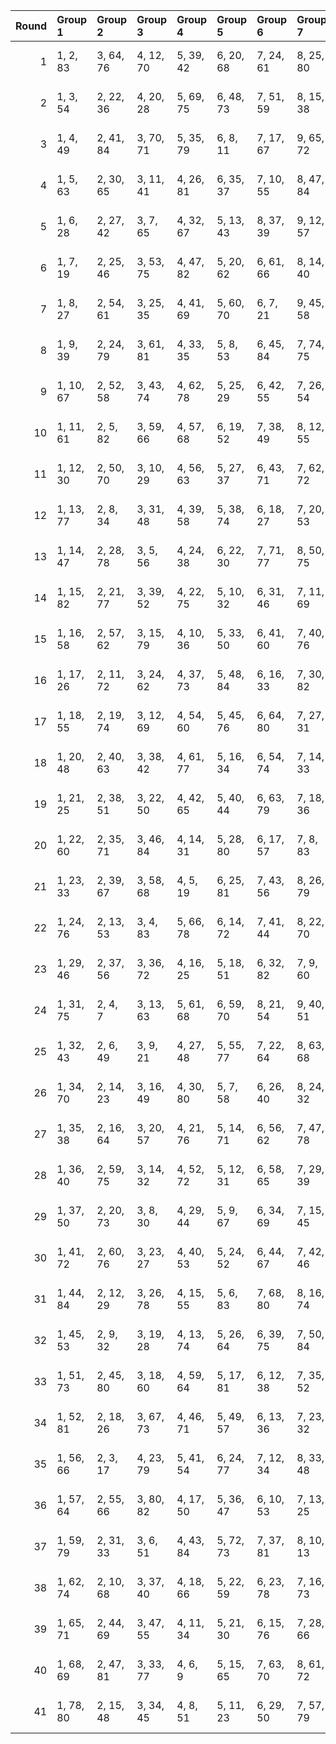 |   Round | Group 1   | Group 2   | Group 3   | Group 4   | Group 5   | Group 6   | Group 7   | Group 8    | Group 9    | Group 10   | Group 11   | Group 12   | Group 13   | Group 14   | Group 15   | Group 16   | Group 17   | Group 18   | Group 19   | Group 20   | Group 21   | Group 22   | Group 23   | Group 24   | Group 25   | Group 26   | Group 27   | Group 28   |
|--------:|:----------|:----------|:----------|:----------|:----------|:----------|:----------|:-----------|:-----------|:-----------|:-----------|:-----------|:-----------|:-----------|:-----------|:-----------|:-----------|:-----------|:-----------|:-----------|:-----------|:-----------|:-----------|:-----------|:-----------|:-----------|:-----------|:-----------|
|       1 | 1, 2, 83  | 3, 64, 76 | 4, 12, 70 | 5, 39, 42 | 6, 20, 68 | 7, 24, 61 | 8, 25, 80 | 9, 18, 75  | 10, 60, 66 | 11, 51, 82 | 13, 33, 37 | 14, 50, 63 | 15, 34, 62 | 16, 54, 77 | 17, 52, 56 | 19, 30, 48 | 21, 28, 47 | 22, 74, 81 | 23, 45, 55 | 26, 27, 41 | 29, 65, 78 | 31, 36, 58 | 32, 57, 72 | 35, 43, 73 | 38, 67, 69 | 40, 79, 84 | 44, 46, 49 | 53, 59, 71 |
|       2 | 1, 3, 54  | 2, 22, 36 | 4, 20, 28 | 5, 69, 75 | 6, 48, 73 | 7, 51, 59 | 8, 15, 38 | 9, 25, 34  | 10, 19, 80 | 11, 32, 70 | 12, 45, 81 | 13, 56, 84 | 14, 24, 41 | 16, 27, 67 | 17, 18, 83 | 21, 55, 58 | 23, 40, 77 | 26, 76, 82 | 29, 49, 53 | 30, 66, 79 | 31, 50, 78 | 33, 68, 72 | 35, 46, 64 | 37, 44, 63 | 39, 61, 71 | 42, 43, 57 | 47, 52, 74 | 60, 62, 65 |
|       3 | 1, 4, 49  | 2, 41, 84 | 3, 70, 71 | 5, 35, 79 | 6, 8, 11  | 7, 17, 67 | 9, 65, 72 | 10, 63, 74 | 12, 25, 58 | 13, 44, 55 | 14, 18, 61 | 15, 21, 33 | 16, 39, 60 | 19, 34, 76 | 20, 75, 80 | 22, 28, 54 | 23, 51, 68 | 24, 59, 78 | 26, 38, 47 | 27, 40, 73 | 29, 31, 82 | 30, 50, 64 | 32, 48, 56 | 36, 43, 66 | 37, 53, 62 | 42, 52, 69 | 45, 46, 83 | 57, 77, 81 |
|       4 | 1, 5, 63  | 2, 30, 65 | 3, 11, 41 | 4, 26, 81 | 6, 35, 37 | 7, 10, 55 | 8, 47, 84 | 9, 76, 77  | 12, 14, 17 | 13, 23, 73 | 15, 71, 78 | 16, 69, 80 | 18, 31, 64 | 19, 50, 61 | 20, 24, 67 | 21, 27, 39 | 22, 45, 66 | 25, 40, 82 | 28, 34, 60 | 29, 57, 74 | 32, 44, 53 | 33, 46, 79 | 36, 56, 70 | 38, 54, 62 | 42, 49, 72 | 43, 59, 68 | 48, 58, 75 | 51, 52, 83 |
|       5 | 1, 6, 28  | 2, 27, 42 | 3, 7, 65  | 4, 32, 67 | 5, 13, 43 | 8, 37, 39 | 9, 12, 57 | 10, 49, 84 | 11, 78, 79 | 14, 16, 19 | 15, 25, 75 | 17, 73, 80 | 18, 71, 82 | 20, 33, 66 | 21, 52, 63 | 22, 26, 69 | 23, 29, 41 | 24, 47, 68 | 30, 36, 62 | 31, 59, 76 | 34, 46, 55 | 35, 48, 81 | 38, 58, 72 | 40, 56, 64 | 44, 51, 74 | 45, 61, 70 | 50, 60, 77 | 53, 54, 83 |
|       6 | 1, 7, 19  | 2, 25, 46 | 3, 53, 75 | 4, 47, 82 | 5, 20, 62 | 6, 61, 66 | 8, 14, 40 | 9, 37, 54  | 10, 45, 64 | 11, 44, 80 | 12, 24, 33 | 13, 26, 59 | 15, 17, 68 | 16, 36, 50 | 18, 34, 42 | 21, 65, 73 | 22, 29, 52 | 23, 39, 48 | 27, 70, 84 | 28, 38, 55 | 30, 41, 81 | 31, 32, 83 | 35, 69, 72 | 43, 63, 67 | 49, 60, 78 | 51, 58, 77 | 56, 57, 71 | 74, 76, 79 |
|       7 | 1, 8, 27  | 2, 54, 61 | 3, 25, 35 | 4, 41, 69 | 5, 60, 70 | 6, 7, 21  | 9, 45, 58 | 10, 28, 81 | 11, 16, 38 | 12, 37, 52 | 13, 17, 75 | 14, 42, 77 | 15, 23, 53 | 18, 47, 49 | 19, 22, 67 | 20, 59, 84 | 24, 26, 29 | 30, 43, 76 | 31, 62, 73 | 32, 36, 79 | 33, 39, 51 | 34, 57, 78 | 40, 46, 72 | 44, 56, 65 | 48, 68, 82 | 50, 66, 74 | 55, 71, 80 | 63, 64, 83 |
|       8 | 1, 9, 39  | 2, 24, 79 | 3, 61, 81 | 4, 33, 35 | 5, 8, 53  | 6, 45, 84 | 7, 74, 75 | 10, 12, 15 | 11, 21, 71 | 13, 69, 76 | 14, 67, 78 | 16, 29, 62 | 17, 48, 59 | 18, 22, 65 | 19, 25, 37 | 20, 43, 64 | 23, 38, 80 | 26, 32, 58 | 27, 55, 72 | 28, 63, 82 | 30, 42, 51 | 31, 44, 77 | 34, 54, 68 | 36, 52, 60 | 40, 47, 70 | 41, 57, 66 | 46, 56, 73 | 49, 50, 83 |
|       9 | 1, 10, 67 | 2, 52, 58 | 3, 43, 74 | 4, 62, 78 | 5, 25, 29 | 6, 42, 55 | 7, 26, 54 | 8, 46, 69  | 9, 44, 48  | 11, 22, 40 | 12, 60, 80 | 13, 20, 39 | 14, 66, 73 | 15, 37, 47 | 16, 53, 81 | 17, 72, 82 | 18, 19, 33 | 21, 57, 70 | 23, 28, 50 | 24, 49, 64 | 27, 35, 65 | 30, 59, 61 | 31, 34, 79 | 32, 71, 84 | 36, 38, 41 | 45, 51, 63 | 56, 68, 77 | 75, 76, 83 |
|      10 | 1, 11, 61 | 2, 5, 82  | 3, 59, 66 | 4, 57, 68 | 6, 19, 52 | 7, 38, 49 | 8, 12, 55 | 9, 15, 27  | 10, 33, 54 | 13, 28, 70 | 14, 69, 74 | 16, 22, 48 | 17, 45, 62 | 18, 53, 72 | 20, 32, 41 | 21, 34, 67 | 23, 25, 76 | 24, 44, 58 | 26, 42, 50 | 29, 73, 81 | 30, 37, 60 | 31, 47, 56 | 35, 78, 84 | 36, 46, 63 | 39, 40, 83 | 43, 77, 80 | 51, 71, 75 | 64, 65, 79 |
|      11 | 1, 12, 30 | 2, 50, 70 | 3, 10, 29 | 4, 56, 63 | 5, 27, 37 | 6, 43, 71 | 7, 62, 72 | 8, 9, 23   | 11, 47, 60 | 13, 18, 40 | 14, 39, 54 | 15, 19, 77 | 16, 44, 79 | 17, 25, 55 | 20, 49, 51 | 21, 24, 69 | 22, 61, 84 | 26, 28, 31 | 32, 45, 78 | 33, 64, 75 | 34, 38, 81 | 35, 41, 53 | 36, 59, 80 | 42, 48, 74 | 46, 58, 67 | 52, 68, 76 | 57, 73, 82 | 65, 66, 83 |
|      12 | 1, 13, 77 | 2, 8, 34  | 3, 31, 48 | 4, 39, 58 | 5, 38, 74 | 6, 18, 27 | 7, 20, 53 | 9, 11, 62  | 10, 30, 44 | 12, 28, 36 | 14, 56, 81 | 15, 59, 67 | 16, 23, 46 | 17, 33, 42 | 19, 40, 78 | 21, 64, 84 | 22, 32, 49 | 24, 35, 75 | 25, 26, 83 | 29, 63, 66 | 37, 57, 61 | 41, 76, 80 | 43, 54, 72 | 45, 52, 71 | 47, 69, 79 | 50, 51, 65 | 55, 60, 82 | 68, 70, 73 |
|      13 | 1, 14, 47 | 2, 28, 78 | 3, 5, 56  | 4, 24, 38 | 6, 22, 30 | 7, 71, 77 | 8, 50, 75 | 9, 53, 61  | 10, 17, 40 | 11, 27, 36 | 12, 21, 82 | 13, 34, 72 | 15, 58, 84 | 16, 26, 43 | 18, 29, 69 | 19, 20, 83 | 23, 57, 60 | 25, 42, 79 | 31, 51, 55 | 32, 68, 81 | 33, 52, 80 | 35, 70, 74 | 37, 48, 66 | 39, 46, 65 | 41, 63, 73 | 44, 45, 59 | 49, 54, 76 | 62, 64, 67 |
|      14 | 1, 15, 82 | 2, 21, 77 | 3, 39, 52 | 4, 22, 75 | 5, 10, 32 | 6, 31, 46 | 7, 11, 69 | 8, 36, 71  | 9, 17, 47  | 12, 41, 43 | 13, 16, 61 | 14, 53, 84 | 18, 20, 23 | 19, 29, 79 | 24, 37, 70 | 25, 56, 67 | 26, 30, 73 | 27, 33, 45 | 28, 51, 72 | 34, 40, 66 | 35, 63, 80 | 38, 50, 59 | 42, 62, 76 | 44, 60, 68 | 48, 55, 78 | 49, 65, 74 | 54, 64, 81 | 57, 58, 83 |
|      15 | 1, 16, 58 | 2, 57, 62 | 3, 15, 79 | 4, 10, 36 | 5, 33, 50 | 6, 41, 60 | 7, 40, 76 | 8, 20, 29  | 9, 22, 55  | 11, 13, 64 | 12, 32, 46 | 14, 30, 38 | 17, 61, 69 | 18, 25, 48 | 19, 35, 44 | 21, 42, 80 | 23, 66, 84 | 24, 34, 51 | 26, 37, 77 | 27, 28, 83 | 31, 65, 68 | 39, 59, 63 | 43, 78, 82 | 45, 56, 74 | 47, 54, 73 | 49, 71, 81 | 52, 53, 67 | 70, 72, 75 |
|      16 | 1, 17, 26 | 2, 11, 72 | 3, 24, 62 | 4, 37, 73 | 5, 48, 84 | 6, 16, 33 | 7, 30, 82 | 8, 19, 59  | 9, 10, 83  | 12, 20, 78 | 13, 47, 50 | 14, 28, 76 | 15, 32, 69 | 18, 68, 74 | 21, 41, 45 | 22, 58, 71 | 23, 42, 70 | 25, 60, 64 | 27, 38, 56 | 29, 36, 55 | 31, 53, 63 | 34, 35, 49 | 39, 44, 66 | 40, 65, 80 | 43, 51, 81 | 46, 75, 77 | 52, 54, 57 | 61, 67, 79 |
|      17 | 1, 18, 55 | 2, 19, 74 | 3, 12, 69 | 4, 54, 60 | 5, 45, 76 | 6, 64, 80 | 7, 27, 31 | 8, 44, 57  | 9, 28, 56  | 10, 48, 71 | 11, 46, 50 | 13, 24, 42 | 14, 62, 82 | 15, 22, 41 | 16, 68, 75 | 17, 39, 49 | 20, 21, 35 | 23, 59, 72 | 25, 30, 52 | 26, 51, 66 | 29, 37, 67 | 32, 61, 63 | 33, 36, 81 | 34, 73, 84 | 38, 40, 43 | 47, 53, 65 | 58, 70, 79 | 77, 78, 83 |
|      18 | 1, 20, 48 | 2, 40, 63 | 3, 38, 42 | 4, 61, 77 | 5, 16, 34 | 6, 54, 74 | 7, 14, 33 | 8, 60, 67  | 9, 31, 41  | 10, 47, 75 | 11, 66, 76 | 12, 13, 27 | 15, 51, 64 | 17, 22, 44 | 18, 43, 58 | 19, 23, 81 | 21, 29, 59 | 24, 53, 55 | 25, 28, 73 | 26, 65, 84 | 30, 32, 35 | 36, 49, 82 | 37, 68, 79 | 39, 45, 57 | 46, 52, 78 | 50, 62, 71 | 56, 72, 80 | 69, 70, 83 |
|      19 | 1, 21, 25 | 2, 38, 51 | 3, 22, 50 | 4, 42, 65 | 5, 40, 44 | 6, 63, 79 | 7, 18, 36 | 8, 56, 76  | 9, 16, 35  | 10, 62, 69 | 11, 33, 43 | 12, 49, 77 | 13, 68, 78 | 14, 15, 29 | 17, 53, 66 | 19, 24, 46 | 20, 45, 60 | 23, 31, 61 | 26, 55, 57 | 27, 30, 75 | 28, 67, 84 | 32, 34, 37 | 39, 70, 81 | 41, 47, 59 | 48, 54, 80 | 52, 64, 73 | 58, 74, 82 | 71, 72, 83 |
|      20 | 1, 22, 60 | 2, 35, 71 | 3, 46, 84 | 4, 14, 31 | 5, 28, 80 | 6, 17, 57 | 7, 8, 83  | 9, 70, 82  | 10, 18, 76 | 11, 45, 48 | 12, 26, 74 | 13, 30, 67 | 15, 24, 81 | 16, 66, 72 | 19, 39, 43 | 20, 56, 69 | 21, 40, 68 | 23, 58, 62 | 25, 36, 54 | 27, 34, 53 | 29, 51, 61 | 32, 33, 47 | 37, 42, 64 | 38, 63, 78 | 41, 49, 79 | 44, 73, 75 | 50, 52, 55 | 59, 65, 77 |
|      21 | 1, 23, 33 | 2, 39, 67 | 3, 58, 68 | 4, 5, 19  | 6, 25, 81 | 7, 43, 56 | 8, 26, 79 | 9, 14, 36  | 10, 35, 50 | 11, 15, 73 | 12, 40, 75 | 13, 21, 51 | 16, 45, 47 | 17, 20, 65 | 18, 57, 84 | 22, 24, 27 | 28, 41, 74 | 29, 60, 71 | 30, 34, 77 | 31, 37, 49 | 32, 55, 76 | 38, 44, 70 | 42, 54, 63 | 46, 66, 80 | 48, 64, 72 | 52, 59, 82 | 53, 69, 78 | 61, 62, 83 |
|      22 | 1, 24, 76 | 2, 13, 53 | 3, 4, 83  | 5, 66, 78 | 6, 14, 72 | 7, 41, 44 | 8, 22, 70 | 9, 26, 63  | 10, 27, 82 | 11, 20, 77 | 12, 62, 68 | 15, 35, 39 | 16, 52, 65 | 17, 36, 64 | 18, 56, 79 | 19, 54, 58 | 21, 32, 50 | 23, 30, 49 | 25, 47, 57 | 28, 29, 43 | 31, 67, 80 | 33, 38, 60 | 34, 59, 74 | 37, 45, 75 | 40, 69, 71 | 42, 81, 84 | 46, 48, 51 | 55, 61, 73 |
|      23 | 1, 29, 46 | 2, 37, 56 | 3, 36, 72 | 4, 16, 25 | 5, 18, 51 | 6, 32, 82 | 7, 9, 60  | 8, 28, 42  | 10, 26, 34 | 11, 75, 81 | 12, 54, 79 | 13, 57, 65 | 14, 21, 44 | 15, 31, 40 | 17, 38, 76 | 19, 62, 84 | 20, 30, 47 | 22, 33, 73 | 23, 24, 83 | 27, 61, 64 | 35, 55, 59 | 39, 74, 78 | 41, 52, 70 | 43, 50, 69 | 45, 67, 77 | 48, 49, 63 | 53, 58, 80 | 66, 68, 71 |
|      24 | 1, 31, 75 | 2, 4, 7   | 3, 13, 63 | 5, 61, 68 | 6, 59, 70 | 8, 21, 54 | 9, 40, 51 | 10, 14, 57 | 11, 17, 29 | 12, 35, 56 | 15, 30, 72 | 16, 71, 76 | 18, 24, 50 | 19, 47, 64 | 20, 55, 74 | 22, 34, 43 | 23, 36, 69 | 25, 27, 78 | 26, 46, 60 | 28, 44, 52 | 32, 39, 62 | 33, 49, 58 | 37, 80, 84 | 38, 48, 65 | 41, 42, 83 | 45, 79, 82 | 53, 73, 77 | 66, 67, 81 |
|      25 | 1, 32, 43 | 2, 6, 49  | 3, 9, 21  | 4, 27, 48 | 5, 55, 77 | 7, 22, 64 | 8, 63, 68 | 10, 16, 42 | 11, 39, 56 | 12, 47, 66 | 13, 46, 82 | 14, 26, 35 | 15, 28, 61 | 17, 19, 70 | 18, 38, 52 | 20, 36, 44 | 23, 67, 75 | 24, 31, 54 | 25, 41, 50 | 29, 72, 84 | 30, 40, 57 | 33, 34, 83 | 37, 71, 74 | 45, 65, 69 | 51, 62, 80 | 53, 60, 79 | 58, 59, 73 | 76, 78, 81 |
|      26 | 1, 34, 70 | 2, 14, 23 | 3, 16, 49 | 4, 30, 80 | 5, 7, 58  | 6, 26, 40 | 8, 24, 32 | 9, 73, 79  | 10, 52, 77 | 11, 55, 63 | 12, 19, 42 | 13, 29, 38 | 15, 36, 74 | 17, 60, 84 | 18, 28, 45 | 20, 31, 71 | 21, 22, 83 | 25, 59, 62 | 27, 44, 81 | 33, 53, 57 | 35, 54, 82 | 37, 72, 76 | 39, 50, 68 | 41, 48, 67 | 43, 65, 75 | 46, 47, 61 | 51, 56, 78 | 64, 66, 69 |
|      27 | 1, 35, 38 | 2, 16, 64 | 3, 20, 57 | 4, 21, 76 | 5, 14, 71 | 6, 56, 62 | 7, 47, 78 | 8, 66, 82  | 9, 29, 33  | 10, 46, 59 | 11, 30, 58 | 12, 50, 73 | 13, 48, 52 | 15, 26, 44 | 17, 24, 43 | 18, 70, 77 | 19, 41, 51 | 22, 23, 37 | 25, 61, 74 | 27, 32, 54 | 28, 53, 68 | 31, 39, 69 | 34, 63, 65 | 36, 75, 84 | 40, 42, 45 | 49, 55, 67 | 60, 72, 81 | 79, 80, 83 |
|      28 | 1, 36, 40 | 2, 59, 75 | 3, 14, 32 | 4, 52, 72 | 5, 12, 31 | 6, 58, 65 | 7, 29, 39 | 8, 45, 73  | 9, 64, 74  | 10, 11, 25 | 13, 49, 62 | 15, 20, 42 | 16, 41, 56 | 17, 21, 79 | 18, 46, 81 | 19, 27, 57 | 22, 51, 53 | 23, 26, 71 | 24, 63, 84 | 28, 30, 33 | 34, 47, 80 | 35, 66, 77 | 37, 43, 55 | 38, 61, 82 | 44, 50, 76 | 48, 60, 69 | 54, 70, 78 | 67, 68, 83 |
|      29 | 1, 37, 50 | 2, 20, 73 | 3, 8, 30  | 4, 29, 44 | 5, 9, 67  | 6, 34, 69 | 7, 15, 45 | 10, 39, 41 | 11, 14, 59 | 12, 51, 84 | 13, 80, 81 | 16, 18, 21 | 17, 27, 77 | 19, 75, 82 | 22, 35, 68 | 23, 54, 65 | 24, 28, 71 | 25, 31, 43 | 26, 49, 70 | 32, 38, 64 | 33, 61, 78 | 36, 48, 57 | 40, 60, 74 | 42, 58, 66 | 46, 53, 76 | 47, 63, 72 | 52, 62, 79 | 55, 56, 83 |
|      30 | 1, 41, 72 | 2, 60, 76 | 3, 23, 27 | 4, 40, 53 | 5, 24, 52 | 6, 44, 67 | 7, 42, 46 | 8, 65, 81  | 9, 20, 38  | 10, 58, 78 | 11, 18, 37 | 12, 64, 71 | 13, 35, 45 | 14, 51, 79 | 15, 70, 80 | 16, 17, 31 | 19, 55, 68 | 21, 26, 48 | 22, 47, 62 | 25, 33, 63 | 28, 57, 59 | 29, 32, 77 | 30, 69, 84 | 34, 36, 39 | 43, 49, 61 | 50, 56, 82 | 54, 66, 75 | 73, 74, 83 |
|      31 | 1, 44, 84 | 2, 12, 29 | 3, 26, 78 | 4, 15, 55 | 5, 6, 83  | 7, 68, 80 | 8, 16, 74 | 9, 43, 46  | 10, 24, 72 | 11, 28, 65 | 13, 22, 79 | 14, 64, 70 | 17, 37, 41 | 18, 54, 67 | 19, 38, 66 | 20, 58, 81 | 21, 56, 60 | 23, 34, 52 | 25, 32, 51 | 27, 49, 59 | 30, 31, 45 | 33, 69, 82 | 35, 40, 62 | 36, 61, 76 | 39, 47, 77 | 42, 71, 73 | 48, 50, 53 | 57, 63, 75 |
|      32 | 1, 45, 53 | 2, 9, 32  | 3, 19, 28 | 4, 13, 74 | 5, 26, 64 | 6, 39, 75 | 7, 50, 84 | 8, 18, 35  | 10, 21, 61 | 11, 12, 83 | 14, 22, 80 | 15, 49, 52 | 16, 30, 78 | 17, 34, 71 | 20, 70, 76 | 23, 43, 47 | 24, 60, 73 | 25, 44, 72 | 27, 62, 66 | 29, 40, 58 | 31, 38, 57 | 33, 55, 65 | 36, 37, 51 | 41, 46, 68 | 42, 67, 82 | 48, 77, 79 | 54, 56, 59 | 63, 69, 81 |
|      33 | 1, 51, 73 | 2, 45, 80 | 3, 18, 60 | 4, 59, 64 | 5, 17, 81 | 6, 12, 38 | 7, 35, 52 | 8, 43, 62  | 9, 42, 78  | 10, 22, 31 | 11, 24, 57 | 13, 15, 66 | 14, 34, 48 | 16, 32, 40 | 19, 63, 71 | 20, 27, 50 | 21, 37, 46 | 23, 44, 82 | 25, 68, 84 | 26, 36, 53 | 28, 39, 79 | 29, 30, 83 | 33, 67, 70 | 41, 61, 65 | 47, 58, 76 | 49, 56, 75 | 54, 55, 69 | 72, 74, 77 |
|      34 | 1, 52, 81 | 2, 18, 26 | 3, 67, 73 | 4, 46, 71 | 5, 49, 57 | 6, 13, 36 | 7, 23, 32 | 8, 17, 78  | 9, 30, 68  | 10, 43, 79 | 11, 54, 84 | 12, 22, 39 | 14, 25, 65 | 15, 16, 83 | 19, 53, 56 | 20, 34, 82 | 21, 38, 75 | 24, 74, 80 | 27, 47, 51 | 28, 64, 77 | 29, 48, 76 | 31, 66, 70 | 33, 44, 62 | 35, 42, 61 | 37, 59, 69 | 40, 41, 55 | 45, 50, 72 | 58, 60, 63 |
|      35 | 1, 56, 66 | 2, 3, 17  | 4, 23, 79 | 5, 41, 54 | 6, 24, 77 | 7, 12, 34 | 8, 33, 48 | 9, 13, 71  | 10, 38, 73 | 11, 19, 49 | 14, 43, 45 | 15, 18, 63 | 16, 55, 84 | 20, 22, 25 | 21, 31, 81 | 26, 39, 72 | 27, 58, 69 | 28, 32, 75 | 29, 35, 47 | 30, 53, 74 | 36, 42, 68 | 37, 65, 82 | 40, 52, 61 | 44, 64, 78 | 46, 62, 70 | 50, 57, 80 | 51, 67, 76 | 59, 60, 83 |
|      36 | 1, 57, 64 | 2, 55, 66 | 3, 80, 82 | 4, 17, 50 | 5, 36, 47 | 6, 10, 53 | 7, 13, 25 | 8, 31, 52  | 9, 59, 81  | 11, 26, 68 | 12, 67, 72 | 14, 20, 46 | 15, 43, 60 | 16, 51, 70 | 18, 30, 39 | 19, 32, 65 | 21, 23, 74 | 22, 42, 56 | 24, 40, 48 | 27, 71, 79 | 28, 35, 58 | 29, 45, 54 | 33, 76, 84 | 34, 44, 61 | 37, 38, 83 | 41, 75, 78 | 49, 69, 73 | 62, 63, 77 |
|      37 | 1, 59, 79 | 2, 31, 33 | 3, 6, 51  | 4, 43, 84 | 5, 72, 73 | 7, 37, 81 | 8, 10, 13 | 9, 19, 69  | 11, 67, 74 | 12, 65, 76 | 14, 27, 60 | 15, 46, 57 | 16, 20, 63 | 17, 23, 35 | 18, 41, 62 | 21, 36, 78 | 22, 77, 82 | 24, 30, 56 | 25, 53, 70 | 26, 61, 80 | 28, 40, 49 | 29, 42, 75 | 32, 52, 66 | 34, 50, 58 | 38, 45, 68 | 39, 55, 64 | 44, 54, 71 | 47, 48, 83 |
|      38 | 1, 62, 74 | 2, 10, 68 | 3, 37, 40 | 4, 18, 66 | 5, 22, 59 | 6, 23, 78 | 7, 16, 73 | 8, 58, 64  | 9, 49, 80  | 11, 31, 35 | 12, 48, 61 | 13, 32, 60 | 14, 52, 75 | 15, 50, 54 | 17, 28, 46 | 19, 26, 45 | 20, 72, 79 | 21, 43, 53 | 24, 25, 39 | 27, 63, 76 | 29, 34, 56 | 30, 55, 70 | 33, 41, 71 | 36, 65, 67 | 38, 77, 84 | 42, 44, 47 | 51, 57, 69 | 81, 82, 83 |
|      39 | 1, 65, 71 | 2, 44, 69 | 3, 47, 55 | 4, 11, 34 | 5, 21, 30 | 6, 15, 76 | 7, 28, 66 | 8, 41, 77  | 9, 52, 84  | 10, 20, 37 | 12, 23, 63 | 13, 14, 83 | 16, 24, 82 | 17, 51, 54 | 18, 32, 80 | 19, 36, 73 | 22, 72, 78 | 25, 45, 49 | 26, 62, 75 | 27, 46, 74 | 29, 64, 68 | 31, 42, 60 | 33, 40, 59 | 35, 57, 67 | 38, 39, 53 | 43, 48, 70 | 50, 79, 81 | 56, 58, 61 |
|      40 | 1, 68, 69 | 2, 47, 81 | 3, 33, 77 | 4, 6, 9   | 5, 15, 65 | 7, 63, 70 | 8, 61, 72 | 10, 23, 56 | 11, 42, 53 | 12, 16, 59 | 13, 19, 31 | 14, 37, 58 | 17, 32, 74 | 18, 73, 78 | 20, 26, 52 | 21, 49, 66 | 22, 57, 76 | 24, 36, 45 | 25, 38, 71 | 27, 29, 80 | 28, 48, 62 | 30, 46, 54 | 34, 41, 64 | 35, 51, 60 | 39, 82, 84 | 40, 50, 67 | 43, 44, 83 | 55, 75, 79 |
|      41 | 1, 78, 80 | 2, 15, 48 | 3, 34, 45 | 4, 8, 51  | 5, 11, 23 | 6, 29, 50 | 7, 57, 79 | 9, 24, 66  | 10, 65, 70 | 12, 18, 44 | 13, 41, 58 | 14, 49, 68 | 16, 28, 37 | 17, 30, 63 | 19, 21, 72 | 20, 40, 54 | 22, 38, 46 | 25, 69, 77 | 26, 33, 56 | 27, 43, 52 | 31, 74, 84 | 32, 42, 59 | 35, 36, 83 | 39, 73, 76 | 47, 67, 71 | 53, 64, 82 | 55, 62, 81 | 60, 61, 75 |